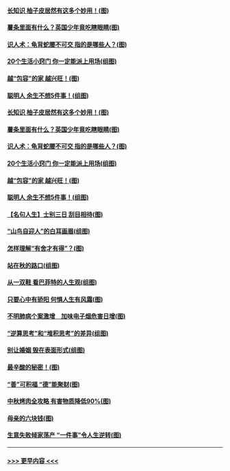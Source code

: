 #### [长知识 柚子皮居然有这多个妙用！(图)](../pages/p8/907425.md?t=09170922) 
#### [薯条里面有什么？英国少年竟吃瞎眼睛(图)](../pages/p8/907381.md?t=09170922) 
#### [识人术：龟背蛇腰不可交 指的是哪些人？(图)](../pages/p8/907503.md?t=09170922) 
#### [20个生活小窍门 你一定能派上用场(组图)](../pages/p8/907510.md?t=09170922) 
#### [越“包容”的家 越兴旺！(图)](../pages/p8/907328.md?t=09170922) 
#### [聪明人 余生不想5件事！(组图)](../pages/p8/907364.md?t=09170922) 
#### [长知识 柚子皮居然有这多个妙用！(图)](../pages/p8/907425.md?t=09170922) 
#### [薯条里面有什么？英国少年竟吃瞎眼睛(图)](../pages/p8/907381.md?t=09170922) 
#### [识人术：龟背蛇腰不可交 指的是哪些人？(图)](../pages/p8/907503.md?t=09170922) 
#### [20个生活小窍门 你一定能派上用场(组图)](../pages/p8/907510.md?t=09170922) 
#### [越“包容”的家 越兴旺！(图)](../pages/p8/907328.md?t=09170922) 
#### [聪明人 余生不想5件事！(组图)](../pages/p8/907364.md?t=09170922) 
#### [【名句人生】士别三日 刮目相待(图)](../pages/p8/906988.md?t=09170922) 
#### [“山鸟自迎人”的白耳画眉(组图)](../pages/p8/907332.md?t=09170922) 
#### [怎样理解“有舍才有得”？(图)](../pages/p8/906872.md?t=09170922) 
#### [站在秋的路口(组图)](../pages/p8/906914.md?t=09170922) 
#### [从一双鞋 看巴菲特的人生观(组图)](../pages/p8/907311.md?t=09170922) 
#### [只要心中有骄阳 何惧人生有风霜(图)](../pages/p8/907320.md?t=09170922) 
#### [不明肺病个案激增　加味电子烟危害日增(图)](../pages/p8/907307.md?t=09170922) 
#### [“逆算思考”和“堆积思考”的差异(组图)](../pages/p8/907229.md?t=09170922) 
#### [别让婚姻 毁在表面形式(组图)](../pages/p8/907118.md?t=09170922) 
#### [最辛酸的秘密！(图)](../pages/p8/906327.md?t=09170922) 
#### [“善”可积福 “德”能聚财(图)](../pages/p8/906906.md?t=09170922) 
#### [中秋烤肉全攻略 有害物质降低90%(图)](../pages/p8/907227.md?t=09170922) 
#### [母亲的六块钱(图)](../pages/p8/907107.md?t=09170922) 
#### [生意失败倾家荡产 “一件事”令人生逆转(图)](../pages/p8/907101.md?t=09170922) 

----
#### [ >>> 更早内容 <<< ](../indexes/p8-earlier.md)
